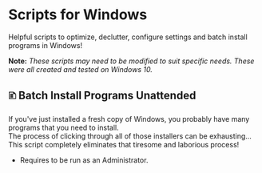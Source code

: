 # Scripts for Windows
Helpful scripts to optimize, declutter, configure settings and batch install programs in Windows!

**Note:** *These scripts may need to be modified to suit specific needs. These were all created and tested on Windows 10.*

## 🗈 Batch Install Programs Unattended
If you've just installed a fresh copy of Windows, you probably have many programs that you need to install.<br>
The process of clicking through all of those installers can be exhausting...<br>
This script completely eliminates that tiresome and laborious process!

* Requires to be run as an Administrator.
